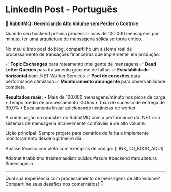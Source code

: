 # LinkedIn Post - Português

🚀 **RabbitMQ: Gerenciando Alto Volume sem Perder o Controle**

Quando seu backend precisa processar mais de 100.000 mensagens por minuto, ter uma arquitetura de mensageria sólida se torna crítico.

No meu último post do blog, compartilho um sistema real de processamento de transações financeiras que implementei em produção:

✅ **Topic Exchanges** para roteamento inteligente de mensagens
✅ **Dead Letter Queues** para tratamento gracioso de falhas
✅ **Escalabilidade horizontal** com .NET Worker Services
✅ **Pool de conexões** para performance otimizada
✅ **Monitoramento abrangente** para observabilidade completa

**Resultados reais:**
• Mais de 100.000 mensagens/minuto nos picos de carga
• Tempo médio de processamento <50ms
• Taxa de sucesso de entrega de 99,9%
• Escalamento linear adicionando instâncias de worker

A combinação da robustez do RabbitMQ com a performance do .NET cria sistemas de mensageria incrivelmente confiáveis e de alto volume.

Lição principal: Sempre projete para cenários de falha e implemente monitoramento desde o primeiro dia.

Análise técnica completa com exemplos de código: [LINK_DO_BLOG_AQUI]

#dotnet #rabbitmq #sistemasdistribuidos #azure #backend #arquitetura #mensageria

---

Qual sua experiência com processamento de mensagens de alto volume? Compartilhe seus desafios nos comentários! 👇
